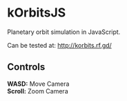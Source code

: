 # kOrbitsJS
Planetary orbit simulation in JavaScript.<br>

Can be tested at: http://korbits.rf.gd/

## Controls
<b>WASD:</b> Move Camera<br>
<b>Scroll:</b> Zoom Camera
